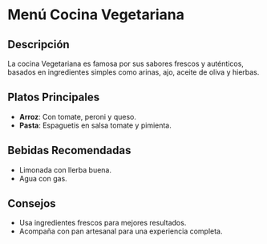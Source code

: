 # Menú Cocina Vegetariana

## Descripción
La cocina Vegetariana es famosa por sus sabores frescos y auténticos, basados en ingredientes simples como arinas, ajo, aceite de oliva y hierbas.

## Platos Principales
- **Arroz**: Con tomate, peroni y queso.
- **Pasta**: Espaguetis en salsa tomate y pimienta.

## Bebidas Recomendadas
- Limonada con llerba buena.
- Agua con gas.


## Consejos
- Usa ingredientes frescos para mejores resultados.
- Acompaña con pan artesanal para una experiencia completa.
